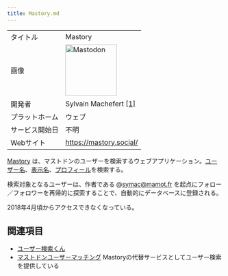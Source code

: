 ```yaml
---
title: Mastory.md
---
```

<div>

|                |                                                                                                                                                                                                                                                                                                        |
|----------------|--------------------------------------------------------------------------------------------------------------------------------------------------------------------------------------------------------------------------------------------------------------------------------------------------------|
| タイトル       | Mastory                                                                                                                                                                                                                                                                                                |
| 画像           | [<img src="/images/thumb/0/00/Mastodon_logo.png/120px-Mastodon_logo.png" srcset="/images/thumb/0/00/Mastodon_logo.png/180px-Mastodon_logo.png 1.5x, /images/0/00/Mastodon_logo.png 2x" width="120" height="120" alt="Mastodon" />](/%E3%83%95%E3%82%A1%E3%82%A4%E3%83%AB:Mastodon_logo.png "Mastodon") |
| 開発者         | Sylvain Machefert <a href="https://mamot.fr/@symac" rel="nofollow">[1]</a>                                                                                                                                                                                                                             |
| プラットホーム | ウェブ                                                                                                                                                                                                                                                                                                 |
| サービス開始日 | 不明                                                                                                                                                                                                                                                                                                   |
| Webサイト      | <a href="https://mastory.social/" rel="nofollow">https://mastory.social/</a>                                                                                                                                                                                                                           |

  
<a href="https://mastory.social/" rel="nofollow">Mastory</a> は、マストドンのユーザーを検索するウェブアプリケーション。[ユーザー名](/%E3%83%A6%E3%83%BC%E3%82%B6%E3%83%BC%E5%90%8D "ユーザー名")、[表示名](/%E8%A1%A8%E7%A4%BA%E5%90%8D "表示名")、[プロフィール](/%E3%83%97%E3%83%AD%E3%83%95%E3%82%A3%E3%83%BC%E3%83%AB "プロフィール")を検索する。

検索対象となるユーザーは、作者である @symac@mamot.fr を起点にフォロー／フォロワーを再帰的に探索することで、自動的にデータベースに登録される。

2018年4月頃からアクセスできなくなっている。

## 関連項目

-   [ユーザー検索くん](/%E3%83%A6%E3%83%BC%E3%82%B6%E3%83%BC%E6%A4%9C%E7%B4%A2%E3%81%8F%E3%82%93 "ユーザー検索くん")
-   [マストドンユーザーマッチング](/%E3%83%9E%E3%82%B9%E3%83%88%E3%83%89%E3%83%B3%E3%83%A6%E3%83%BC%E3%82%B6%E3%83%BC%E3%83%9E%E3%83%83%E3%83%81%E3%83%B3%E3%82%B0 "マストドンユーザーマッチング") Mastoryの代替サービスとしてユーザー検索を提供している

</div>
